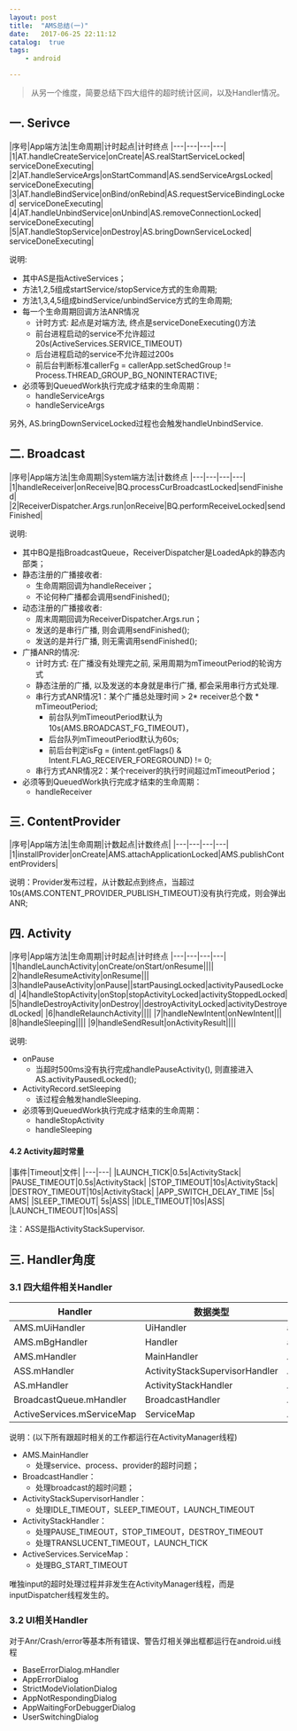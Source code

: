 ```yaml
---
layout: post
title:  "AMS总结(一)"
date:   2017-06-25 22:11:12
catalog:  true
tags:
    - android

---
```


> 从另一个维度，简要总结下四大组件的超时统计区间，以及Handler情况。

## 一. Serivce

|序号|App端方法|生命周期|计时起点|计时终点
|---|---|---|---|
|1|AT.handleCreateService|onCreate|AS.realStartServiceLocked| serviceDoneExecuting|
|2|AT.handleServiceArgs|onStartCommand|AS.sendServiceArgsLocked| serviceDoneExecuting|
|3|AT.handleBindService|onBind/onRebind|AS.requestServiceBindingLocked| serviceDoneExecuting|
|4|AT.handleUnbindService|onUnbind|AS.removeConnectionLocked| serviceDoneExecuting|
|5|AT.handleStopService|onDestroy|AS.bringDownServiceLocked| serviceDoneExecuting|

说明:

- 其中AS是指ActiveServices；
- 方法1,2,5组成startService/stopService方式的生命周期;
- 方法1,3,4,5组成bindService/unbindService方式的生命周期;
- 每一个生命周期回调方法ANR情况
    - 计时方式: 起点是对端方法, 终点是serviceDoneExecuting()方法
    - 前台进程启动的service不允许超过20s(ActiveServices.SERVICE_TIMEOUT)
    - 后台进程启动的service不允许超过200s
    - 前后台判断标准callerFg = callerApp.setSchedGroup != Process.THREAD_GROUP_BG_NONINTERACTIVE;
- 必须等到QueuedWork执行完成才结束的生命周期：
  - handleServiceArgs
  - handleServiceArgs

另外, AS.bringDownServiceLocked过程也会触发handleUnbindService.

## 二. Broadcast

|序号|App端方法|生命周期|System端方法|计数终点
|---|---|---|---|
|1|handleReceiver|onReceive|BQ.processCurBroadcastLocked|sendFinished|
|2|ReceiverDispatcher.Args.run|onReceive|BQ.performReceiveLocked|sendFinished|


说明:

- 其中BQ是指BroadcastQueue，ReceiverDispatcher是LoadedApk的静态内部类；
- 静态注册的广播接收者:
    - 生命周期回调为handleReceiver；
    - 不论何种广播都会调用sendFinished();
- 动态注册的广播接收者:
    - 周末周期回调为ReceiverDispatcher.Args.run；
    - 发送的是串行广播, 则会调用sendFinished();
    - 发送的是并行广播, 则无需调用sendFinished();
- 广播ANR的情况:
    - 计时方式: 在广播没有处理完之前, 采用周期为mTimeoutPeriod的轮询方式
    - 静态注册的广播, 以及发送的本身就是串行广播, 都会采用串行方式处理.
    - 串行方式ANR情况1：某个广播总处理时间 > 2* receiver总个数 * mTimeoutPeriod;
        - 前台队列mTimeoutPeriod默认为10s(AMS.BROADCAST_FG_TIMEOUT)，
        - 后台队列mTimeoutPeriod默认为60s;
        - 前后台判定isFg = (intent.getFlags() & Intent.FLAG_RECEIVER_FOREGROUND) != 0;
    - 串行方式ANR情况2：某个receiver的执行时间超过mTimeoutPeriod；
- 必须等到QueuedWork执行完成才结束的生命周期：
  - handleReceiver

## 三. ContentProvider

|序号|App端方法|生命周期|计数起点|计数终点|
|---|---|---|---|
|1|installProvider|onCreate|AMS.attachApplicationLocked|AMS.publishContentProviders|

说明：Provider发布过程，从计数起点到终点，当超过10s(AMS.CONTENT_PROVIDER_PUBLISH_TIMEOUT)没有执行完成，则会弹出ANR;


## 四. Activity

|序号|App端方法|生命周期|计时起点|计时终点
|---|---|---|---|
|1|handleLaunchActivity|onCreate/onStart/onResume||||
|2|handleResumeActivity|onResume|||
|3|handlePauseActivity|onPause||startPausingLocked|activityPausedLocked|
|4|handleStopActivity|onStop|stopActivityLocked|activityStoppedLocked|
|5|handleDestroyActivity|onDestroy||destroyActivityLocked|activityDestroyedLocked|
|6|handleRelaunchActivity||||
|7|handleNewIntent|onNewIntent|||
|8|handleSleeping||||
|9|handleSendResult|onActivityResult||||

说明:

- onPause
    - 当超时500ms没有执行完成handlePauseActivity(), 则直接进入AS.activityPausedLocked();
- ActivityRecord.setSleeping
    - 该过程会触发handleSleeping.
- 必须等到QueuedWork执行完成才结束的生命周期：
  - handleStopActivity
  - handleSleeping

#### 4.2 Activity超时常量

|事件|Timeout|文件|
|---|---|
|LAUNCH_TICK|0.5s|ActivityStack|
|PAUSE_TIMEOUT|0.5s|ActivityStack|
|STOP_TIMEOUT|10s|ActivityStack|
|DESTROY_TIMEOUT|10s|ActivityStack|
|APP_SWITCH_DELAY_TIME  |5s| AMS|
|SLEEP_TIMEOUT| 5s|ASS|
|IDLE_TIMEOUT|10s|ASS|
|LAUNCH_TIMEOUT|10s|ASS|

注：ASS是指ActivityStackSupervisor.


## 三. Handler角度

### 3.1 四大组件相关Handler

|Handler|数据类型|运行线程|
|---|---|---|
|AMS.mUiHandler|UiHandler|android.ui|
|AMS.mBgHandler|Handler|android.bg|
|AMS.mHandler|MainHandler|ActivityManager|
|ASS.mHandler|ActivityStackSupervisorHandler|ActivityManager|
|AS.mHandler|ActivityStackHandler|ActivityManager|
|BroadcastQueue.mHandler|BroadcastHandler|ActivityManager|
|ActiveServices.mServiceMap|ServiceMap|ActivityManager|

说明：(以下所有跟超时相关的工作都运行在ActivityManager线程)

- AMS.MainHandler
  - 处理service、process、provider的超时问题；
- BroadcastHandler：
  - 处理broadcast的超时问题；
- ActivityStackSupervisorHandler：
  - 处理IDLE_TIMEOUT，SLEEP_TIMEOUT，LAUNCH_TIMEOUT
- ActivityStackHandler：
  - 处理PAUSE_TIMEOUT，STOP_TIMEOUT，DESTROY_TIMEOUT
  - 处理TRANSLUCENT_TIMEOUT，LAUNCH_TICK
- ActiveServices.ServiceMap：
  - 处理BG_START_TIMEOUT
  
唯独input的超时处理过程并非发生在ActivityManager线程，而是inputDispatcher线程发生的。

### 3.2 UI相关Handler

对于Anr/Crash/error等基本所有错误、警告灯相关弹出框都运行在android.ui线程

- BaseErrorDialog.mHandler
- AppErrorDialog
- StrictModeViolationDialog 
- AppNotRespondingDialog
- AppWaitingForDebuggerDialog
- UserSwitchingDialog
